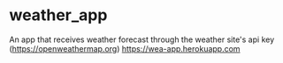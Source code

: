 # weather_app
An app that receives weather forecast through the weather site's api key (https://openweathermap.org)
https://wea-app.herokuapp.com

